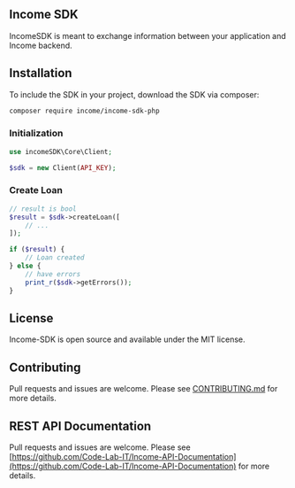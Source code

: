 ## Income SDK

IncomeSDK is meant to exchange information between your application and Income backend. 

## Installation

To include the SDK in your project, download the SDK via composer: 

```bash
composer require income/income-sdk-php
```


### Initialization

```php
use incomeSDK\Core\Client;

$sdk = new Client(API_KEY);
```

### Create Loan

```php
// result is bool
$result = $sdk->createLoan([
    // ...
]);

if ($result) {
    // Loan created
} else {
    // have errors
    print_r($sdk->getErrors());
}
```



## License
Income-SDK is open source and available under the MIT license.

## Contributing
Pull requests and issues are welcome. Please see [CONTRIBUTING.md](./CONTRIBUTING.md) for more details.

## REST API Documentation
Pull requests and issues are welcome. Please see [https://github.com/Code-Lab-IT/Income-API-Documentation](https://github.com/Code-Lab-IT/Income-API-Documentation) for more details.
